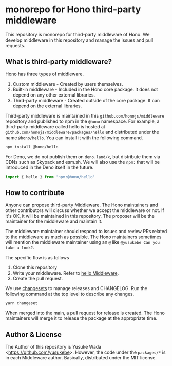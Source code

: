 # monorepo for Hono third-party middleware

This repository is monorepo for third-party middleware of Hono.
We develop middleware in this repository and manage the issues and pull requests.

## What is third-party middleware?

Hono has three types of middleware.

1. Custom middleware - Created by users themselves.
2. Built-in middleware - Included in the Hono core package. It does not depend on any other external libraries.
3. Third-party middleware - Created outside of the core package. It can depend on the external libraries.

Third-party middleware is maintained in this `github.com/honojs/middleware` repository and published to npm in the `@hono` namespace. For example, a third-party middleware called hello is hosted at `github.com/honojs/middleware/packages/hello` and distributed under the name `@hono/hello`.
You can install it with the following command.

```plain
npm install @hono/hello
```

For Deno, we do not publish them on `deno.land/x`, but distribute them via CDNs such as Skypack and esm.sh. We will also use the `npm:` that will be introduced in the Deno itself in the future.

```ts
import { hello } from 'npm:@hono/hello'
```

## How to contribute

Anyone can propose third-party Middleware. The Hono maintainers and other contributors will discuss whether we accept the middleware or not. If it's OK, it will be maintained in this repository. The proposer will be the maintainer for the middleware and maintain it.

The middleware maintainer should respond to issues and review PRs related to the middleware as much as possible. The Hono maintainers sometimes will mention the middleware maintainer using an `@` like `@yusukebe Can you take a look?`.

The specific flow is as follows

1. Clone this repository
2. Write your middleware. Refer to [hello Middleware](https://github.com/honojs/middleware/tree/main/packages/hello).
3. Create the pull request.

We use [changesets](https://github.com/changesets/changesets) to manage releases and CHANGELOG.
Run the following command at the top level to describe any changes.

```plain
yarn changeset
```

When merged into the main, a pull request for release is created.
The Hono maintainers will merge it to release the package at the appropriate time.

## Author & License

The Author of this repository is Yusuke Wada <<https://github.com/yusukebe>>. However, the code under the `packages/*` is in each Middleware author.
Basically, distributed under the MIT license.
